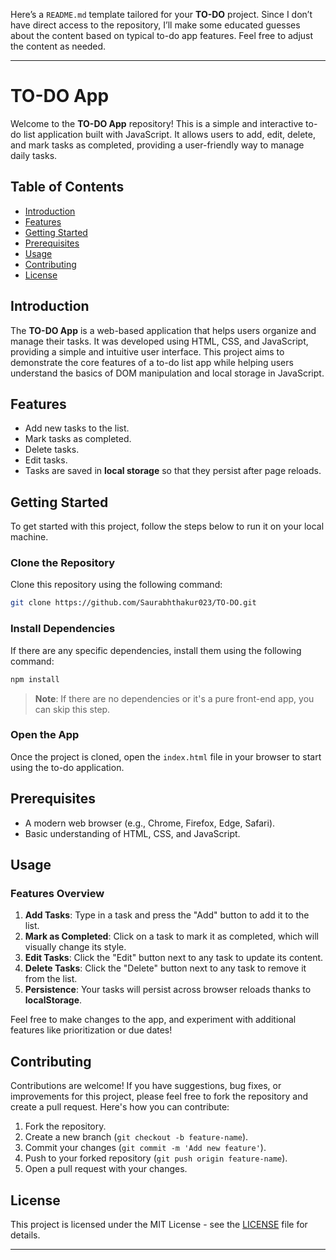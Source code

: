 
Here’s a `README.md` template tailored for your **TO-DO** project. Since I don’t have direct access to the repository, I’ll make some educated guesses about the content based on typical to-do app features. Feel free to adjust the content as needed.

---

# TO-DO App

Welcome to the **TO-DO App** repository! This is a simple and interactive to-do list application built with JavaScript. It allows users to add, edit, delete, and mark tasks as completed, providing a user-friendly way to manage daily tasks.

## Table of Contents
- [Introduction](#introduction)
- [Features](#features)
- [Getting Started](#getting-started)
- [Prerequisites](#prerequisites)
- [Usage](#usage)
- [Contributing](#contributing)
- [License](#license)

## Introduction

The **TO-DO App** is a web-based application that helps users organize and manage their tasks. It was developed using HTML, CSS, and JavaScript, providing a simple and intuitive user interface. This project aims to demonstrate the core features of a to-do list app while helping users understand the basics of DOM manipulation and local storage in JavaScript.

## Features

- Add new tasks to the list.
- Mark tasks as completed.
- Delete tasks.
- Edit tasks.
- Tasks are saved in **local storage** so that they persist after page reloads.

## Getting Started

To get started with this project, follow the steps below to run it on your local machine.

### Clone the Repository

Clone this repository using the following command:

```bash
git clone https://github.com/Saurabhthakur023/TO-DO.git
```

### Install Dependencies

If there are any specific dependencies, install them using the following command:

```bash
npm install
```

> **Note**: If there are no dependencies or it's a pure front-end app, you can skip this step.

### Open the App

Once the project is cloned, open the `index.html` file in your browser to start using the to-do application.

## Prerequisites

- A modern web browser (e.g., Chrome, Firefox, Edge, Safari).
- Basic understanding of HTML, CSS, and JavaScript.

## Usage

### Features Overview

1. **Add Tasks**: Type in a task and press the "Add" button to add it to the list.
2. **Mark as Completed**: Click on a task to mark it as completed, which will visually change its style.
3. **Edit Tasks**: Click the "Edit" button next to any task to update its content.
4. **Delete Tasks**: Click the "Delete" button next to any task to remove it from the list.
5. **Persistence**: Your tasks will persist across browser reloads thanks to **localStorage**.

Feel free to make changes to the app, and experiment with additional features like prioritization or due dates!

## Contributing

Contributions are welcome! If you have suggestions, bug fixes, or improvements for this project, please feel free to fork the repository and create a pull request. Here's how you can contribute:

1. Fork the repository.
2. Create a new branch (`git checkout -b feature-name`).
3. Commit your changes (`git commit -m 'Add new feature'`).
4. Push to your forked repository (`git push origin feature-name`).
5. Open a pull request with your changes.

## License

This project is licensed under the MIT License - see the [LICENSE](LICENSE) file for details.

---

